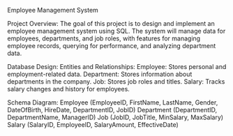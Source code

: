 Employee Management System

Project Overview:
The goal of this project is to design and implement an employee management system using SQL. The system will manage data for employees, departments, and job roles, with features for managing employee records, querying for performance, and analyzing department data.

Database Design:
Entities and Relationships:
Employee: Stores personal and employment-related data.
Department: Stores information about departments in the company.
Job: Stores job roles and titles.
Salary: Tracks salary changes and history for employees.

Schema Diagram:
Employee (EmployeeID, FirstName, LastName, Gender, DateOfBirth, HireDate, DepartmentID, JobID)
Department (DepartmentID, DepartmentName, ManagerID)
Job (JobID, JobTitle, MinSalary, MaxSalary)
Salary (SalaryID, EmployeeID, SalaryAmount, EffectiveDate)








